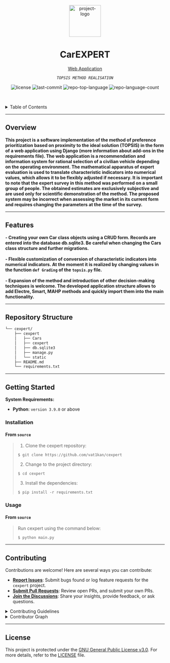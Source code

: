 <p align="center">
  <img src="https://images.vexels.com/content/127711/preview/flat-vintage-car-icon-8bd3aa.png" width="100" alt="project-logo">
</p>
<p align="center">
    <h1 align="center">CarEXPERT</h1>
</p>
<p align="center">
    <a align="center" href="https://vat1kan.pythonanywhere.com/" target="_blank" rel="noopener noreferrer">Web Application</a>
</p>
<p align="center">
    <em><code>TOPSIS METHOD REALISATION</code></em>
</p>
<p align="center">
	<img src="https://img.shields.io/github/license/vat1kan/cexpert?style=default&logo=opensourceinitiative&logoColor=white&color=0080ff" alt="license">
	<img src="https://img.shields.io/github/last-commit/vat1kan/cexpert?style=default&logo=git&logoColor=white&color=0080ff" alt="last-commit">
	<img src="https://img.shields.io/github/languages/top/vat1kan/cexpert?style=default&color=0080ff" alt="repo-top-language">
	<img src="https://img.shields.io/github/languages/count/vat1kan/cexpert?style=default&color=0080ff" alt="repo-language-count">
<p>
<p align="center">
	<!-- default option, no dependency badges. -->
</p>

<br><!-- TABLE OF CONTENTS -->
<details>
  <summary>Table of Contents</summary><br>

- [ Overview](#-overview)
- [ Features](#-features)
- [ Repository Structure](#-repository-structure)
- [ Getting Started](#-getting-started)
  - [ Installation](#-installation)
  - [ Usage](#-usage)
- [ Contributing](#-contributing)
- [ License](#-license)
</details>
<hr>

##  Overview

<b>This project is a software implementation of the method of preference prioritization based on proximity to the ideal solution (TOPSIS) in the form of a web application using Django (more information about add-ons in the requirements file). The web application is a recommendation and information system for rational selection of a civilian vehicle depending on the operating environment.
The mathematical apparatus of expert evaluation is used to translate characteristic indicators into numerical values, which allows it to be flexibly adjusted if necessary. It is important to note that the expert survey in this method was performed on a small group of people. The obtained estimates are exclusively subjective and are used only for scientific demonstration of the method. The proposed system may be incorrect when assessing the market in its current form and requires changing the parameters at the time of the survey.</b>

---

##  Features

<b>- Creating your own Car class objects using a CRUD form. Records are entered into the database db.sqlite3. Be careful when changing the Cars class structure and further migrations.</b> <br><br>
<b>- Flexible customization of conversion of characteristic indicators into numerical indicators. At the moment it is realized by changing values in the function <code>def Grading</code> of the <code>topsis.py</code> file.</b><br><br>
<b>- Expansion of the method and introduction of other decision-making techniques is welcome. The developed application structure allows to add Electre, Smart, MAHP methods and quickly import them into the main functionality.</b>


---

##  Repository Structure

```sh
└── cexpert/
    ├── cexpert
    │   ├── Cars
    │   ├── cexpert
    │   ├── db.sqlite3
    │   ├── manage.py
    │   └── static
    ├── README.md
    └── requirements.txt
```

---

##  Getting Started

**System Requirements:**

* **Python**: `version 3.9.0` or above

###  Installation

<h4>From <code>source</code></h4>

> 1. Clone the cexpert repository:
>
> ```console
> $ git clone https://github.com/vat1kan/cexpert
> ```
>
> 2. Change to the project directory:
> ```console
> $ cd cexpert
> ```
>
> 3. Install the dependencies:
> ```console
> $ pip install -r requirements.txt
> ```

###  Usage

<h4>From <code>source</code></h4>

> Run cexpert using the command below:
> ```console
> $ python main.py
> ```

---

##  Contributing

Contributions are welcome! Here are several ways you can contribute:

- **[Report Issues](https://github.com/vat1kan/cexpert/issues)**: Submit bugs found or log feature requests for the `cexpert` project.
- **[Submit Pull Requests](https://github.com/vat1kan/cexpert/blob/main/CONTRIBUTING.md)**: Review open PRs, and submit your own PRs.
- **[Join the Discussions](https://github.com/vat1kan/cexpert/discussions)**: Share your insights, provide feedback, or ask questions.

<details closed>
<summary>Contributing Guidelines</summary>

1. **Fork the Repository**: Start by forking the project repository to your github account.
2. **Clone Locally**: Clone the forked repository to your local machine using a git client.
   ```sh
   git clone https://github.com/vat1kan/cexpert
   ```
3. **Create a New Branch**: Always work on a new branch, giving it a descriptive name.
   ```sh
   git checkout -b new-feature-x
   ```
4. **Make Your Changes**: Develop and test your changes locally.
5. **Commit Your Changes**: Commit with a clear message describing your updates.
   ```sh
   git commit -m 'Implemented new feature x.'
   ```
6. **Push to github**: Push the changes to your forked repository.
   ```sh
   git push origin new-feature-x
   ```
7. **Submit a Pull Request**: Create a PR against the original project repository. Clearly describe the changes and their motivations.
8. **Review**: Once your PR is reviewed and approved, it will be merged into the main branch. Congratulations on your contribution!
</details>

<details closed>
<summary>Contributor Graph</summary>
<br>
<p align="center">
   <a href="https://github.com{/vat1kan/cexpert/}graphs/contributors">
      <img src="https://contrib.rocks/image?repo=vat1kan/cexpert">
   </a>
</p>
</details>

---

##  License

This project is protected under the [GNU General Public License v3.0](https://choosealicense.com/licenses/gpl-3.0/). For more details, refer to the [LICENSE](https://choosealicense.com/licenses/gpl-3.0/) file.
